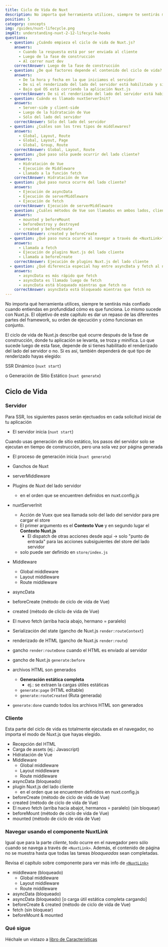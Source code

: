 ```yaml
---
title: Ciclo de Vida de Nuxt
description: No importa qué herramienta utilices, siempre te sentirás más confiado cuando entiendas en profundidad cómo es que funciona. Lo mismo sucede con Nuxt.js.
position: 5
category: concepts
img: /guides/nuxt-lifecycle.png
imgAlt: understanding-nuxt-2-12-lifecycle-hooks
questions:
  - question: ¿Cuándo empieza el ciclo de vida de Nuxt.js?
    answers:
      - Cuando la respuesta está por ser enviada al cliente
      - Luego de la fase de construcción
      - Al correr nuxt dev
    correctAnswer: Luego de la fase de construcción
  - question: ¿De qué factores depende el contenido del ciclo de vida?
    answers:
      - De la hora y fecha en la que iniciamos el servidor
      - De si el renderizado del lado del servidor está habilitado y si lo está, qué tipo se está usando
      - Bajo qué OS está corriendo la aplicación Nuxt.js
    correctAnswer: De si el renderizado del lado del servidor está habilitado y si lo está, qué tipo se está usando
  - question: Cuándo es llamado nuxtServerInit?
    answers:
      - Server-side y client-side
      - Luego de la hidratación de Vue
      - Sólo del lado del servidor
    correctAnswer: Sólo del lado del servidor
  - question: ¿Cuáles son los tres tipos de middlewares?
    answers:
      - Global, Layout, Route
      - Global, Layout, Page
      - Global, Group, Route
    correctAnswer: Global, Layout, Route
  - question: ¿Qué paso sólo puede ocurrir del lado cliente?
    answers:
      - Hidratación de Vue
      - Ejecución de Middleware
      - Llamado a la función fetch
    correctAnswer: Hidratación de Vue
  - question: ¿Qué paso nunca ocurre del lado cliente?
    answers:
      - Ejecución de asyncData
      - Ejecución de serverMiddleware
      - Ejecución de fetch
    correctAnswer: Ejecución de serverMiddleware
  - question: ¿Cuáles métodos de Vue son llamados en ambos lados, cliente y servidor?
    answers:
      - mounted y beforeMount
      - beforeDestroy y destroyed
      - created y beforeCreate
    correctAnswer: created y beforeCreate
  - question: ¿Qué paso nunca ocurre al navegar a través de <NuxtLink>?
    answers:
      - Llamada a fetch
      - Ejecución de plugins Nuxt.js del lado cliente
      - Llamada a beforeCreate
    correctAnswer: Ejecución de plugins Nuxt.js del lado cliente
  - question: ¿Qué diferencia especial hay entre asyncData y fetch al navegar por <NuxtLink>?
    answers:
      - asyncData es más rápido que fetch
      - asyncData es llamado luego de fetch
      - asyncData está bloqueado mientras que fetch no
    correctAnswer: asyncData está bloqueado mientras que fetch no
---
```


<app-modal :src="img" :alt="imgAlt"></app-modal>

No importa qué herramienta utilices, siempre te sentirás más confiado cuando entiendas en profundidad cómo es que funciona. Lo mismo sucede con Nuxt.js. El objetivo de este capítulo es dar un repaso de las diferentes partes del framework, su orden de ejecución y cómo funcionan en conjunto.

El ciclo de vida de Nuxt.js describe qué ocurre después de la fase de construcción, donde tu aplicación se levanta, se troza y minifica. Lo que sucede luego de esta fase, depende de si tienes habilitado el renderizado del lado del servidor o no. Si es así, también dependerá de qué tipo de renderizado hayas elegido:

SSR Dinámico (`nuxt start`)

o Generación de Sitio Estático (`nuxt generate`)

## Ciclo de Vida

### Servidor

Para SSR, los siguientes pasos serán ejectuados en cada solicitud inicial de tu aplicación

- El servidor inicia (`nuxt start`)

Cuando usas generación de sitio estático, los pasos del servidor solo se ejecutan en tiempo de construcción, pero una sola vez por página generada

- El proceso de generación inicia (`nuxt generate`)

- Ganchos de Nuxt
- serverMiddleware
- Plugins de Nuxt del lado servidor
  - en el orden que se encuentren definidos en nuxt.config.js
- nuxtServerInit
  - Acción de Vuex que sea llamada solo del lado del servidor para pre cargar el store
  - El primer argumento es el **Contexto Vue** y en segundo lugar el **Contexto Nuxt.js**
    - El dispatch de otras acciones desde aquí -> solo "punto de entrada" para las acciones subsiguientes del store del lado servidor
  - solo puede ser definido en `store/index.js`
- Middleware
  - Global middleware
  - Layout middleware
  - Route middleware
- asyncData
- beforeCreate (método de ciclo de vida de Vue)
- created (método de cliclo de vida de Vue)
- El nuevo fetch (arriba hacia abajo, hermano = paralelo)
- Serialización del state (gancho de Nuxt.js `render:routeContext`)

- renderizado de HTML (gancho de Nuxt.js `render:route`)

- gancho `render:routeDone` cuando el HTML es enviado al servidor

- gancho de Nuxt.js `generate:before`
- archivos HTML son generados
  - **Generación estática completa**
    - ej.: se extraen la cargas útiles estáticas
  - `generate:page` (HTML editable)
  - `generate:routeCreated` (Ruta generada)
- `generate:done` cuando todos los archivos HTML son generados

### Cliente

Esta parte del ciclo de vida es totalmente ejecutada en el navegador, no importa el modo de Nuxt.js que hayas elegido.

- Recepción del HTML
- Carga de assets (ej.: Javascript)
- Hidratación de Vue
- Middleware
  - Global middleware
  - Layout middleware
  - Route middleware
- asyncData (bloqueado)
- plugin Nuxt.js del lado cliente
  - en el orden que se encuentren definidos en nuxt.config.js
- beforeCreate (método de ciclo de vida de Vue)
- created (método de ciclo de vida de Vue)
- El nuevo fetch (arriba hacia abajot, hermanos = paralelo) (sin bloquear)
- beforeMount (método de ciclo de vida de Vue)
- mounted (método de ciclo de vida de Vue)

### Navegar usando el componente NuxtLink

Igual que para la parte _cliente_, todo ocurre en el navegador pero sólo cuando se navega a través de `<NuxtLink>`. Además, el contenido de página no se muestra hasta que todas las tareas _bloaqueadas_ sean completadas.

<base-alert type="info">

Revisa el capítulo sobre componente para ver más info de [`<NuxtLink>`](/guides/features/nuxt-components#the-nuxtlink-component)

</base-alert>

- middleware (bloqueado)
  - Global middleware
  - Layout middleware
  - Route middleware
- asyncData (bloqueado)
- asyncData (bloqueado) [o carga útil estática completa cargando]
- beforeCreate & created (método de ciclo de vida de Vue)
- fetch (sin bloquear)
- beforeMount & mounted

### Qué sigue

<base-alert type="next">

Héchale un vistazo a [libro de Características](/guides/features/rendering-modes)

</base-alert>

<quiz :questions="questions"></quiz>
